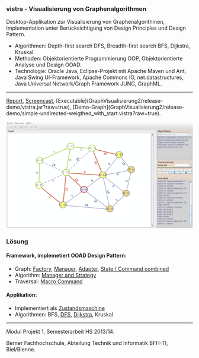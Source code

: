 ### vistra - Visualisierung von Graphenalgorithmen
Desktop-Applikation zur Visualisierung von Graphenalgorithmen, Implementation unter Berücksichtigung von Design Principles und Design Pattern.

- Algorithmen: Depth-first search DFS, Breadth-first search BFS, Dijkstra, Kruskal. 
- Methoden: Objektorientierte Programmierung OOP, Objektorientierte Analyse und Design OOAD. 
- Technologie: Oracle Java, Eclipse-Projekt mit Apache Maven und Ant, Java Swing UI-Framework, Apache Commons IO, net.datastructures, Java Universal Network/Graph Framework JUNG, GraphML. 

<hr>
<a target="_blank" href="https://www.hashdoc.com/documents/476943/desktop-applikation-zur-visualisierung-von-graphenalgorithmen">Report</a>, <a target="_blank" href="https://youtu.be/PHCs4vWJ0Cw">Screencast</a>, [Executable](GraphVisualisierung2/release-demo/vistra.jar?raw=true), [Demo-Graph](GraphVisualisierung2/release-demo/simple-undirected-weigthed_with_start.vistra?raw=true).

![vistra GUI](GraphVisualisierung2/release-demo/vistra-dijkstra.png "vistra GUI")

### Lösung
#### Framework, implemetiert OOAD Design Pattern:
 - Graph: [Factory](GraphVisualisierung2/src/main/java/vistra/framework/graph/GraphFactory.java), [Manager](GraphVisualisierung2/src/main/java/vistra/framework/graph/GraphManager.java), [Adapter](GraphVisualisierung2/src/main/java/vistra/framework/graph/ITraversableGraph.java), [State / Command combined](GraphVisualisierung2/src/main/java/vistra/framework/graph/item/state/)
 - Algorithm: [Manager and Strategy](GraphVisualisierung2/src/main/java/vistra/framework/algorithm/IAlgorithmManager.java)
 - Traversal: [Macro Command](GraphVisualisierung2/src/main/java/vistra/framework/traversal/step/)
 
#### Applikation:
 - Implementiert als [Zustandsmaschine](GraphVisualisierung2/src/main/java/vistra/app/control/state/)
 - Algorithmen: BFS, [DFS](GraphVisualisierung2/src/main/java/vistra/framework/algorithm/impl/DFS.java), [Dijkstra](GraphVisualisierung2/src/main/java/vistra/framework/algorithm/impl/Dijkstra.java), Kruskal

<hr>
Modul Projekt 1, Semesterarbeit HS 2013/14.

Berner Fachhochschule, Abteilung Technik und Informatik BFH-TI, Biel/Bienne.
